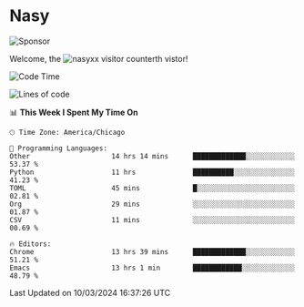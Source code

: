 # Nasy

<!--
<p align="center">
<img height="200" src="https://github-readme-stats.vercel.app/api?username=nasyxx&count_private=true&show_icons=true&theme=dracula&include_all_commits=true"/>
<img height="200" src="https://github-readme-stats.vercel.app/api/top-langs/?username=nasyxx&theme=dracula&hide=html,jupyter+notebook&count_private=true&show_icons=true"/>
</p>

  
----------------
-->

![Sponsor](https://img.shields.io/static/v1.svg?label=Sponsor&message=%E2%9D%A4&logo=GitHub&style=flat&color=pink)
 
Welcome, the ![nasyxx visitor counter](https://count.getloli.com/get/@nasyxx?theme=rule34)th vistor!
 
<!--START_SECTION:waka-->
![Code Time](http://img.shields.io/badge/Code%20Time-4%2C351%20hrs%2013%20mins-blue)

![Lines of code](https://img.shields.io/badge/From%20Hello%20World%20I%27ve%20Written-6.3%20million%20lines%20of%20code-blue)

📊 **This Week I Spent My Time On** 

```text
🕑︎ Time Zone: America/Chicago

💬 Programming Languages: 
Other                    14 hrs 14 mins      █████████████░░░░░░░░░░░░   53.37 % 
Python                   11 hrs              ██████████░░░░░░░░░░░░░░░   41.23 % 
TOML                     45 mins             █░░░░░░░░░░░░░░░░░░░░░░░░   02.81 % 
Org                      29 mins             ░░░░░░░░░░░░░░░░░░░░░░░░░   01.87 % 
CSV                      11 mins             ░░░░░░░░░░░░░░░░░░░░░░░░░   00.69 % 

🔥 Editors: 
Chrome                   13 hrs 39 mins      █████████████░░░░░░░░░░░░   51.21 % 
Emacs                    13 hrs 1 min        ████████████░░░░░░░░░░░░░   48.79 % 
```


 Last Updated on 10/03/2024 16:37:26 UTC
<!--END_SECTION:waka-->

<!-- ![visitors](https://visitor-badge.laobi.icu/badge?page_id=nasyxx.nasyxx) -->

